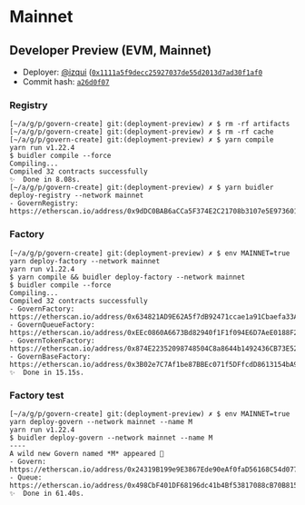 # Mainnet

## **Developer Preview (EVM, Mainnet)**

* Deployer: [@izqui](https://github.com/izqui) ([`0x1111a5f9decc25927037de55d2013d7ad30f1af0`](https://etherscan.io/address/0x1111a5f9decc25927037de55d2013d7ad30f1af0)
* Commit hash: [`a26d0f07`](https://github.com/aragon/govern/commit/a26d0f073b70839f5182abbace2aef1dd1918b51)

### Registry

```
[~/a/g/p/govern-create] git:(deployment-preview) ✗ $ rm -rf artifacts
[~/a/g/p/govern-create] git:(deployment-preview) ✗ $ rm -rf cache
[~/a/g/p/govern-create] git:(deployment-preview) ✗ $ yarn compile
yarn run v1.22.4
$ buidler compile --force
Compiling...
Compiled 32 contracts successfully
✨  Done in 8.08s.
[~/a/g/p/govern-create] git:(deployment-preview) ✗ $ yarn buidler deploy-registry --network mainnet
- GovernRegistry: https://etherscan.io/address/0x9dDC0BAB6aCCa5F374E2C21708b3107e5E973601
```

### Factory

```
[~/a/g/p/govern-create] git:(deployment-preview) ✗ $ env MAINNET=true yarn deploy-factory --network mainnet
yarn run v1.22.4
$ yarn compile && buidler deploy-factory --network mainnet
$ buidler compile --force
Compiling...
Compiled 32 contracts successfully
- GovernFactory: https://etherscan.io/address/0x634821AD9E62A5f7dB92471ccae1a91Cbaefa33A
- GovernQueueFactory: https://etherscan.io/address/0xEEc0860A6673Bd82940f1F1f094E6D7AeE0188F2
- GovernTokenFactory: https://etherscan.io/address/0x874E22352098748504C8a8644b1492436CB73E52
- GovernBaseFactory: https://etherscan.io/address/0x3B02e7C7Af1be87BBEc071f5DFfcdD8613154bA9
✨  Done in 15.15s.
```

### Factory test

```
[~/a/g/p/govern-create] git:(deployment-preview) ✗ $ env MAINNET=true yarn deploy-govern --network mainnet --name M
yarn run v1.22.4
$ buidler deploy-govern --network mainnet --name M
----
A wild new Govern named *M* appeared 🦅
- Govern: https://etherscan.io/address/0x24319B199e9E3867Ede90eAf0faD56168C54d077
- Queue: https://etherscan.io/address/0x498CbF401DF68196dc41b4Bf53817088cB70B815
✨  Done in 61.40s.
```
